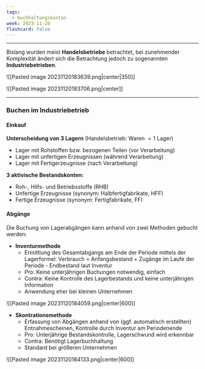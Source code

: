 ```yaml
---
tags:
  - buchhaltungskonten
week: 2023-11-20
flashcard: false
---
```

***

Bislang wurden meist **Handelsbetriebe** betrachtet, bei zunehmender Komplexität ändert sich die Betrachtung jedoch zu sogenannten **Industriebetrieben**.

![[Pasted image 20231120183639.png|center|350]]

![[Pasted image 20231120183706.png|center]]
***
### Buchen im Industriebetrieb
#### Einkauf

**Unterscheidung von 3 Lagern** (Handelsbetrieb: Waren $=1$ Lager)
- Lager mit Rohstoffen bzw. bezogenen Teilen (vor Verarbeitung)
- Lager mit unfertigen Erzeugnissen (während Verarbeitung)
- Lager mit Fertigerzeugnisse (nach Verarbeitung)

**3 aktivische Bestandskonten:**
- Roh-, Hilfs- und Betriebsstoffe (RHB)
- Unfertige Erzeugnisse (synonym: Halbfertigfabrikate, HFF)
- Fertige Erzeugnisse (synonym: Fertigfabrikate, FF)

#### Abgänge
Die Buchung von Lagerabgängen kann anhand von zwei Methoden gebucht werden:

- **Inventurmethode**
	- Ermittlung des Gesamtabgangs am Ende der Periode mittels der Lagerformel: Verbrauch = Anfangsbestand + Zugänge im Laufe der Periode - Endbestand laut Inventur
	- Pro: Keine unterjährigen Buchungen notwendig, einfach
	- Contra: Keine Kontrolle des Lagerbestands und keine unterjährigen Information
	- Anwendung eher bei kleinen Unternehmen

![[Pasted image 20231120184059.png|center|600]]

- **Skontrationsmethode**
	- Erfassung von Abgängen anhand von (ggf. automatisch erstellten) Entnahmescheinen, Kontrolle durch Inventur am Periodenende
	- Pro: Unterjährige Bestandskontrolle, Lagerschwund wird erkennbar
	- Contra: Benötigt Lagerbuchhaltung
	- Standard bei größeren Unternehmen

![[Pasted image 20231120184133.png|center|600]]

